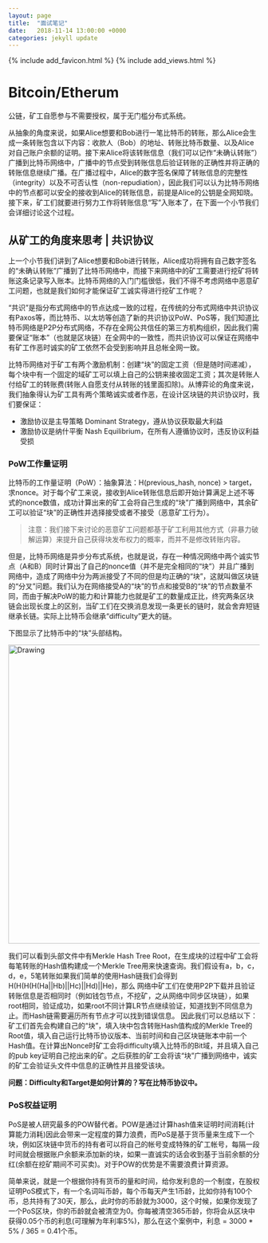 ```yaml
---
layout: page
title:  "面试笔记"
date:   2018-11-14 13:00:00 +0000
categories: jekyll update
---
```

{% include add_favicon.html %}
{% include add_views.html %}

# Bitcoin/Etherum
公链，矿工自愿参与不需要授权，属于无门槛分布式系统。

从抽象的角度来说，如果Alice想要和Bob进行一笔比特币的转账，那么Alice会生成一条转账包含以下内容：收款人（Bob）的地址、转账比特币数量、以及Alice对自己账户余额的证明。接下来Alice将该转账信息（我们可以记作“未确认转账”）广播到比特币网络中，广播中的节点受到转账信息后验证转账的正确性并将正确的转账信息继续广播。在广播过程中，Alice的数字签名保障了转账信息的完整性（integrity）以及不可否认性（non-repudiation），因此我们可以认为比特币网络中的节点都可以安全的接收到Alice的转账信息，前提是Alice的公钥是全网知晓。接下来，矿工们就要进行努力工作将转账信息“写”入账本了，在下面一个小节我们会详细讨论这个过程。

## 从矿工的角度来思考 | 共识协议
上一个小节我们讲到了Alice想要和Bob进行转账，Alice成功将拥有自己数字签名的“未确认转账”广播到了比特币网络中，而接下来网络中的矿工需要进行挖矿将转账这条记录写入账本。比特币网络的入门门槛很低，我们不得不考虑网络中恶意矿工问题，也就是我们如何才能保证矿工诚实得进行挖矿工作呢？

“共识”是指分布式网络中的节点达成一致的过程，在传统的分布式网络中共识协议有Paxos等，而比特币、以太坊等创造了新的共识协议PoW、PoS等，我们知道比特币网络是P2P分布式网络，不存在全网公共信任的第三方机构组织，因此我们需要保证“账本”（也就是区块链）在全网中的一致性，而共识协议可以保证在网络中有矿工作恶时诚实的矿工依然不会受到影响并且总帐全网一致。

比特币网络对于矿工有两个激励机制：创建“块”的固定工资（但是随时间递减），每个块中有一个固定的域矿工可以填上自己的公钥来接收固定工资；其次是转账人付给矿工的转账费(转账人自愿支付从转账的钱里面扣除)。从博弈论的角度来说，我们抽象得认为矿工具有两个策略诚实或者作恶，在设计区块链的共识协议时，我们要保证：
- 激励协议是主导策略 Dominant Strategy，遵从协议获取最大利益
- 激励协议是纳什平衡 Nash Equilibrium，在所有人遵循协议时，违反协议利益受损

### PoW工作量证明
比特币的工作量证明（PoW）：抽象算法：H(previous_hash, nonce) > target，求nonce。对于每个矿工来说，接收到Alice转账信息后即开始计算满足上述不等式的nonce数值，成功计算出来的矿工会将自己生成的“块”广播到网络中，其余矿工可以验证“块”的正确性并选择接受或者不接受（恶意矿工行为）。

> 注意：我们接下来讨论的恶意矿工问题都基于矿工利用其他方式（非暴力破解运算）来提升自己获得块发布权力的概率，而并不是修改转账内容。

但是，比特币网络是异步分布式系统，也就是说，存在一种情况网络中两个诚实节点（A和B）同时计算出了自己的nonce值（并不是完全相同的“块”）并且广播到网络中，造成了网络中分为两派接受了不同的但是均正确的“块”，这就叫做区块链的“分叉”问题。我们认为在网络接受A的“块”的节点和接受B的“块”的节点数量不同，而由于解决PoW的能力和计算能力也就是矿工的数量成正比，终究两条区块链会出现长度上的区别，当矿工们在交换消息发现一条更长的链时，就会舍弃短链继承长链。实际上比特币会继承“difficulty”更大的链。

下图显示了比特币中的“块”头部结构。

<img src="{{site.url}}{{site.baseurl}}/img/bitcoin-blockheader.png" alt="Drawing" style="width: 600px;"/>

我们可以看到头部文件中有Merkle Hash Tree Root，在生成块的过程中矿工会将每笔转账的Hash值构建成一个Merkle Tree用来快速查询。我们假设有a，b，c，d，e，5笔转账如果我们简单的使用Hash链我们会得到H(H(H(H(Ha||Hb)||Hc)||Hd)||He)，那么 网络中矿工们在使用P2P下载并且验证转账信息是否相同时（例如钱包节点，不挖矿，之从网络中同步区块链），如果root相同，验证成功，如果root不同计算LR节点继续验证，知道找到不同信息为止。而Hash链需要遍历所有节点才可以找到错误信息。
因此我们可以总结以下：矿工们首先会构建自己的“块”，填入块中包含转账Hash值构成的Merkle Tree的Root值，填入自己运行比特币协议版本、当前时间和自己区块链账本中前一个Hash值。在计算出Nonce时矿工会将difficulty填入比特币的Bit域，并且填入自己的pub key证明自己挖出来的矿。之后获胜的矿工会将该“块”广播到网络中，诚实的矿工会验证头文件中信息的正确性并且接受该块。

**问题：Difficulty和Target是如何计算的？写在比特币协议中。**

### PoS权益证明
PoS是被人研究最多的POW替代者。POW是通过计算hash值来证明时间消耗(计算能力消耗)因此会带来一定程度的算力浪费，而PoS是基于货币量来生成下一个块，例如区块链中货币的持有者可以将自己的帐号变成特殊的矿工帐号，每隔一段时间就会根据账户余额来添加新的块，如果一直诚实的话会收到基于当前余额的分红(余额在挖矿期间不可买卖)。对于POW的优势是不需要浪费计算资源。

简单来说，就是一个根据你持有货币的量和时间，给你发利息的一个制度，在股权证明PoS模式下，有一个名词叫币龄，每个币每天产生1币龄，比如你持有100个币，总共持有了30天，那么，此时你的币龄就为3000，这个时候，如果你发现了一个PoS区块，你的币龄就会被清空为0。你每被清空365币龄，你将会从区块中获得0.05个币的利息(可理解为年利率5%)，那么在这个案例中，利息 = 3000 * 5% / 365 = 0.41个币。

